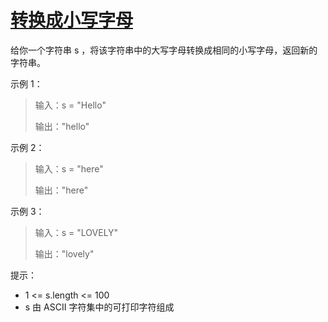 #  [转换成小写字母](https://leetcode.cn/problems/to-lower-case?envType=study-plan-v2&envId=primers-list)

给你一个字符串 s ，将该字符串中的大写字母转换成相同的小写字母，返回新的字符串。

 

示例 1：

> 输入：s = "Hello"
> 
> 输出："hello"

示例 2：

> 输入：s = "here"
> 
> 输出："here"

示例 3：

> 输入：s = "LOVELY"
> 
> 输出："lovely"
 

提示：

- 1 <= s.length <= 100
- s 由 ASCII 字符集中的可打印字符组成